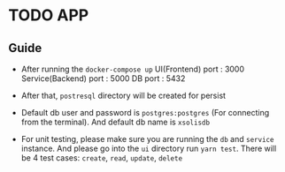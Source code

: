 # TODO APP

## Guide

- After running the `docker-compose up`
  UI(Frontend) port : 3000
  Service(Backend) port : 5000
  DB port : 5432

- After that, `postresql` directory will be created for persist
- Default db user and password is `postgres:postgres` (For connecting from the terminal). And default db name is `xsolisdb`
- For unit testing, please make sure you are running the `db` and `service` instance. And please go into the `ui` directory run `yarn test`. There will be 4 test cases: `create`, `read`, `update`, `delete`
